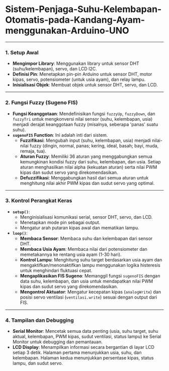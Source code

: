 # Sistem-Penjaga-Suhu-Kelembapan-Otomatis-pada-Kandang-Ayam-menggunakan-Arduino-UNO
---
### **1. Setup Awal**
* **Mengimpor Library**: Menggunakan library untuk sensor DHT (suhu/kelembapan), servo, dan LCD I2C.
* **Definisi Pin**: Menetapkan pin-pin Arduino untuk sensor DHT, motor kipas, servo, potensiometer (untuk usia ayam), dan relay lampu.
* **Inisialisasi Objek**: Membuat objek untuk sensor DHT, servo, dan LCD.

---

### **2. Fungsi Fuzzy (Sugeno FIS)**
* **Fungsi Keanggotaan**: Mendefinisikan fungsi `fuzzyUp`, `fuzzyDown`, dan `fuzzyTri` untuk mengkonversi nilai sensor (suhu, kelembapan, usia) menjadi derajat keanggotaan fuzzy (misalnya, seberapa 'panas' suatu suhu).
* **`sugenoFIS` Function**: Ini adalah inti dari sistem.
    * **Fuzzifikasi**: Mengubah input (suhu, kelembapan, usia) menjadi nilai-nilai fuzzy (dingin, normal, panas; kering, ideal, basah; bayi, muda, remaja, tua).
    * **Aturan Fuzzy**: Memiliki 36 aturan yang menggabungkan semua kemungkinan kondisi fuzzy dari suhu, kelembapan, dan usia. Setiap aturan menghasilkan nilai alpha (kekuatan aturan) serta nilai PWM kipas dan sudut servo yang direkomendasikan.
    * **Defuzzifikasi**: Menggabungkan hasil dari semua aturan untuk menghitung nilai akhir PWM kipas dan sudut servo yang optimal.

---

### **3. Kontrol Perangkat Keras**
* **`setup()`**:
    * Menginisialisasi komunikasi serial, sensor DHT, servo, dan LCD.
    * Menetapkan mode pin sebagai output.
    * Mengatur arah putaran kipas awal dan mematikan lampu.
* **`loop()`**:
    * **Membaca Sensor**: Membaca suhu dan kelembapan dari sensor DHT.
    * **Membaca Usia Ayam**: Membaca nilai dari potensiometer dan memetakannya ke rentang usia ayam (1-30 hari).
    * **Kontrol Lampu**: Menghitung suhu target berdasarkan usia ayam dan mengaktifkan/menonaktifkan lampu menggunakan logika histeresis untuk menghindari fluktuasi cepat.
    * **Mengaplikasikan FIS Sugeno**: Memanggil fungsi `sugenoFIS` dengan data suhu, kelembapan, dan usia untuk mendapatkan nilai PWM kipas dan sudut servo yang direkomendasikan.
    * **Mengontrol Aktuator**: Mengatur kecepatan kipas (`analogWrite`) dan posisi servo ventilasi (`ventilasi.write`) sesuai dengan output dari FIS.

---

### **4. Tampilan dan Debugging**
* **Serial Monitor**: Mencetak semua data penting (usia, suhu target, suhu aktual, kelembapan, PWM kipas, sudut ventilasi, status lampu) ke Serial Monitor untuk debugging dan pemantauan.
* **LCD Display**: Menampilkan informasi secara bergantian di layar LCD setiap 3 detik. Halaman pertama menunjukkan usia, suhu, dan kelembapan. Halaman kedua menunjukkan persentase kipas, status lampu, dan sudut servo.
